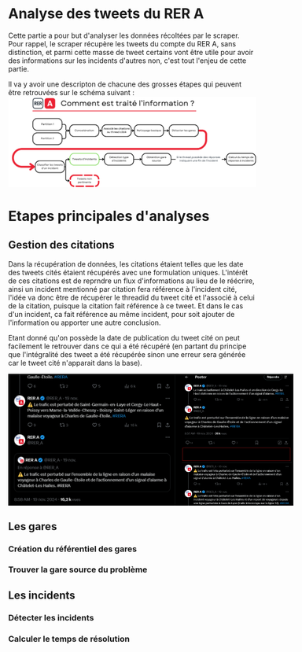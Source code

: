 # Analyse des tweets du RER A

Cette partie a pour but d'analyser les données récoltées par le scraper. Pour rappel, le scraper récupère les tweets du compte du RER A, sans distinction, et parmi cette masse de tweet certains vont être utile pour avoir des informations sur les incidents d'autres non, c'est tout l'enjeu de cette partie.

Il va y avoir une descripton de chacune des grosses étapes qui peuvent être retrouvées sur le schéma suivant :
![Schéma récapitulatif du traitement de l'information](img/recap.png)


# Etapes principales d'analyses
##  Gestion des citations
Dans la récupération de données, les citations étaient telles que les date des tweets cités étaient récupérés avec une formulation uniques. L'intérêt de ces citations est de reprndre un flux d'informations au lieu de le réécrire, ainsi un incident mentionné par citation fera référence à l'incident cité, l'idée va donc être de récupérer le threadid du tweet cité et l'associé à celui de la citation, puisque la citation fait référence à ce tweet. Et dans le cas d'un incident, ca fait référence au même incident, pour soit ajouter de l'information ou apporter une autre conclusion.

Etant donné qu'on possède la date de publication du tweet cité on peut facilement le retrouver dans ce qui a été récupéré (en partant du principe que l'intégralité des tweet a été récupérée sinon une erreur sera générée car le tweet cité n'apparait dans la base).

<div style="display: flex; justify-content: space-between;">
    <img src="img/citation_out.png" alt="Exemple citation" style="max-width: 70%; height: auto;"/>
    <img src="img/citation_in.png" alt="Thread de la citation" style="max-width: 45%; height: auto;"/>
</div>

## Les gares
### Création du référentiel des gares
### Trouver la gare source du problème
## Les incidents
### Détecter les incidents
### Calculer le temps de résolution